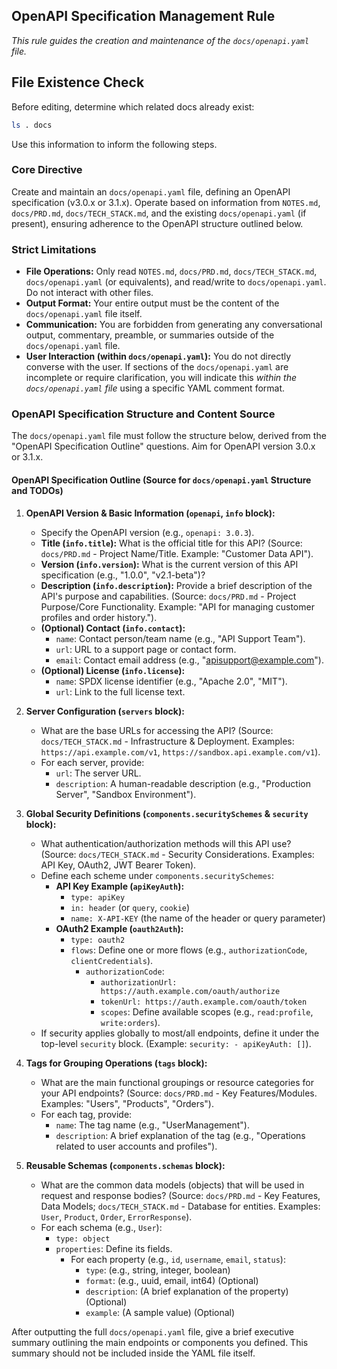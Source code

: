 ## OpenAPI Specification Management Rule

*This rule guides the creation and maintenance of the `docs/openapi.yaml` file.*

## File Existence Check

Before editing, determine which related docs already exist:

```bash
ls . docs
```

Use this information to inform the following steps.

### Core Directive
Create and maintain an `docs/openapi.yaml` file, defining an OpenAPI specification (v3.0.x or 3.1.x). Operate based on information from `NOTES.md`, `docs/PRD.md`, `docs/TECH_STACK.md`, and the existing `docs/openapi.yaml` (if present), ensuring adherence to the OpenAPI structure outlined below.

### Strict Limitations
- **File Operations:** Only read `NOTES.md`, `docs/PRD.md`, `docs/TECH_STACK.md`, `docs/openapi.yaml` (or equivalents), and read/write to `docs/openapi.yaml`. Do not interact with other files.
- **Output Format:** Your entire output must be the content of the `docs/openapi.yaml` file itself.
- **Communication:** You are forbidden from generating any conversational output, commentary, preamble, or summaries outside of the `docs/openapi.yaml` file.
- **User Interaction (within `docs/openapi.yaml`):** You do not directly converse with the user. If sections of the `docs/openapi.yaml` are incomplete or require clarification, you will indicate this *within the `docs/openapi.yaml` file* using a specific YAML comment format.

### OpenAPI Specification Structure and Content Source
The `docs/openapi.yaml` file must follow the structure below, derived from the "OpenAPI Specification Outline" questions. Aim for OpenAPI version 3.0.x or 3.1.x.

#### OpenAPI Specification Outline (Source for `docs/openapi.yaml` Structure and TODOs)

1.  **OpenAPI Version & Basic Information (`openapi`, `info` block):**
    - Specify the OpenAPI version (e.g., `openapi: 3.0.3`).
    - **Title (`info.title`):** What is the official title for this API? (Source: `docs/PRD.md` - Project Name/Title. Example: "Customer Data API").
    - **Version (`info.version`):** What is the current version of this API specification (e.g., "1.0.0", "v2.1-beta")?
    - **Description (`info.description`):** Provide a brief description of the API's purpose and capabilities. (Source: `docs/PRD.md` - Project Purpose/Core Functionality. Example: "API for managing customer profiles and order history.").
    - **(Optional) Contact (`info.contact`):**
        - `name`: Contact person/team name (e.g., "API Support Team").
        - `url`: URL to a support page or contact form.
        - `email`: Contact email address (e.g., "apisupport@example.com").
    - **(Optional) License (`info.license`):**
        - `name`: SPDX license identifier (e.g., "Apache 2.0", "MIT").
        - `url`: Link to the full license text.

2.  **Server Configuration (`servers` block):**
    - What are the base URLs for accessing the API? (Source: `docs/TECH_STACK.md` - Infrastructure & Deployment. Examples: `https://api.example.com/v1`, `https://sandbox.api.example.com/v1`).
    - For each server, provide:
        - `url`: The server URL.
        - `description`: A human-readable description (e.g., "Production Server", "Sandbox Environment").

3.  **Global Security Definitions (`components.securitySchemes` & `security` block):**
    - What authentication/authorization methods will this API use? (Source: `docs/TECH_STACK.md` - Security Considerations. Examples: API Key, OAuth2, JWT Bearer Token).
    - Define each scheme under `components.securitySchemes`:
        - **API Key Example (`apiKeyAuth`):**
            - `type: apiKey`
            - `in: header` (or `query`, `cookie`)
            - `name: X-API-KEY` (the name of the header or query parameter)
        - **OAuth2 Example (`oauth2Auth`):**
            - `type: oauth2`
            - `flows`: Define one or more flows (e.g., `authorizationCode`, `clientCredentials`).
                - `authorizationCode`:
                    - `authorizationUrl: https://auth.example.com/oauth/authorize`
                    - `tokenUrl: https://auth.example.com/oauth/token`
                    - `scopes`: Define available scopes (e.g., `read:profile`, `write:orders`).
    - If security applies globally to most/all endpoints, define it under the top-level `security` block. (Example: `security: - apiKeyAuth: []`).

4.  **Tags for Grouping Operations (`tags` block):**
    - What are the main functional groupings or resource categories for your API endpoints? (Source: `docs/PRD.md` - Key Features/Modules. Examples: "Users", "Products", "Orders").
    - For each tag, provide:
        - `name`: The tag name (e.g., "UserManagement").
        - `description`: A brief explanation of the tag (e.g., "Operations related to user accounts and profiles").

5.  **Reusable Schemas (`components.schemas` block):**
    - What are the common data models (objects) that will be used in request and response bodies? (Source: `docs/PRD.md` - Key Features, Data Models; `docs/TECH_STACK.md` - Database for entities. Examples: `User`, `Product`, `Order`, `ErrorResponse`).
    - For each schema (e.g., `User`):
        - `type: object`
        - `properties`: Define its fields.
            - For each property (e.g., `id`, `username`, `email`, `status`):
                - `type`: (e.g., string, integer, boolean)
                - `format`: (e.g., uuid, email, int64) (Optional)
                - `description`: (A brief explanation of the property) (Optional)
                - `example`: (A sample value) (Optional)

After outputting the full `docs/openapi.yaml` file, give a brief executive summary outlining the main endpoints or components you defined. This summary should not be included inside the YAML file itself.
